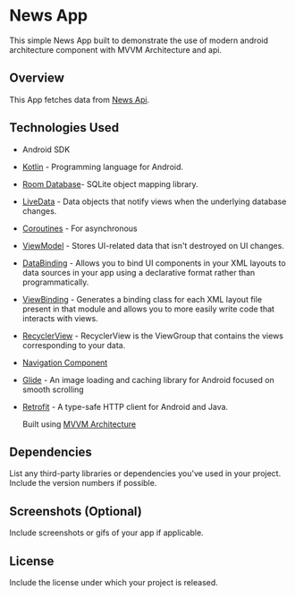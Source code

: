 # News App

This simple News App built to demonstrate the use of modern android architecture component with MVVM Architecture and api.

## Overview

This App fetches data from [News Api](https://newsapi.org/).

## Technologies Used

- Android SDK
- [Kotlin](https://kotlinlang.org/) - Programming language for Android.
- [Room Database](https://developer.android.com/training/data-storage/room/)- SQLite object mapping library.
- [LiveData](https://developer.android.com/topic/libraries/architecture/livedata/) - Data objects that notify views when the underlying database changes.
- [Coroutines](https://kotlinlang.org/docs/coroutines-overview.html) - For asynchronous
- [ViewModel](https://developer.android.com/topic/libraries/architecture/viewmodel) - Stores UI-related data that isn't destroyed on UI changes.
- [DataBinding](https://developer.android.com/topic/libraries/data-binding) - Allows you to bind UI components in your XML layouts to data sources in your app using a declarative format rather than programmatically.
- [ViewBinding](https://developer.android.com/topic/libraries/view-binding) - Generates a binding class for each XML layout file present in that module and allows you to more easily write code that interacts with views.
- [RecyclerView](https://developer.android.com/develop/ui/views/layout/recyclerview) - RecyclerView is the ViewGroup that contains the views corresponding to your data.
- [Navigation Component](https://developer.android.com/guide/navigation)
- [Glide](https://github.com/bumptech/glide) - An image loading and caching library for Android focused on smooth scrolling
- [Retrofit](https://square.github.io/retrofit/) - A type-safe HTTP client for Android and Java.

  Built using [MVVM Architecture](https://developer.android.com/topic/architecture)
  
## Dependencies

List any third-party libraries or dependencies you've used in your project. Include the version numbers if possible.

## Screenshots (Optional)

Include screenshots or gifs of your app if applicable.

## License

Include the license under which your project is released.

